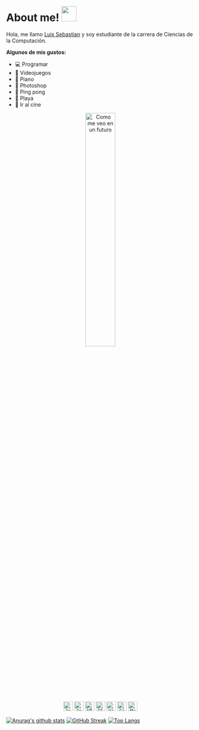 
# About me! <img src="https://media.giphy.com/media/v0dGnTDFgEr68myH0C/giphy.gif?cid=790b7611l40yadxmhzejzwvrjdjv4pmj1goy9f9vvnkbajgq&rid=giphy.gif&ct=s" width="40px">


Hola, me llamo [Luis Sebastian](https://www.instagram.com/luis_sebastian123/?hl=es) y soy estudiante de la carrera de Ciencias de la Computación. 

<!--Gustos-->
**Algunos de mis gustos:**
<!-- TODO-IST:START -->
<ul>
    <li>💻 Programar</li>
    <li>👾 Videojuegos</li>
    <li>🎹 Piano</li>
    <li>🌌 Photoshop</li>
    <li>🏓 Ping pong</li>
    <li>🌴 Playa</li>
    <li>🎥 Ir al cine</li>
</ul>
 <!-- TODO-IST:END -->

<p align="center" top="500px"><img src="https://raw.githubusercontent.com/abhisheknaiidu/abhisheknaiidu/master/code.gif" width="40%" alt="Como me veo en un futuro" ></p>


<!--💻 Programar
👾 Videojuegos
🎹 Piano
🌌 Photoshop
🏓 Ping pong
🌴 Playa
🎥 Ir al cine
-->

<p align="center">
    <code><img title="Java" height="25" src="https://github.com/zumrudu-anka/zumrudu-anka/blob/master/images/java-original.svg"></code>
    <code><img title="Javascript" height="25" src="https://github.com/zumrudu-anka/zumrudu-anka/blob/master/images/javascript.svg"></code>
    <code><img title="HTML5" height="25" src="https://github.com/zumrudu-anka/zumrudu-anka/blob/master/images/html5.svg"></code>
    <code><img title="CSS" height="25" src="https://github.com/zumrudu-anka/zumrudu-anka/blob/master/images/css.svg"></code>
    <code><img title="Visual Studio Code" height="25" src="https://github.com/zumrudu-anka/zumrudu-anka/blob/master/images/vscode.png"></code>
    <code><img title="GitHub" height="25" src="https://github.com/zumrudu-anka/zumrudu-anka/blob/master/images/github.svg"></code>
    <code><img title="MySQL" height="25" src="https://github.com/zumrudu-anka/zumrudu-anka/blob/master/images/mysql.svg"></code>
</p>

[![Anurag's github stats](https://github-readme-stats.vercel.app/api?username=mantecadas)](https://github.com/anuraghazra/github-readme-stats)
[![GitHub Streak](https://github-readme-streak-stats.herokuapp.com/?user=mantecadas&theme=dark)](https://git.io/streak-stats)
[![Top Langs](https://github-readme-stats.vercel.app/api/top-langs/?username=anuraghazra&layout=compact)](https://github.com/anuraghazra/github-readme-stats)





 
